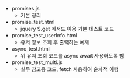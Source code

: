 - promises.js
  - 기본 정리
- promise_test.html
  - jquery $.get 메서드 이용 기본 테스트 코드
- promise_test_userInfo.html
  - 유저 정보 조회 후 출력하는 예제
- async_test.html
  - 위 유저 조회 코드를 async await 사용하도록 함 
- promise_test_multi.js
  - 실무 참고용 코드, fetch 사용하여 순차적 이행